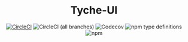 <h1 align="center">Tyche-UI</h1>

<div align="center">

[![CircleCI](https://circleci.com/gh/buyou0821/tyche-ui.svg?style=svg)](https://circleci.com/gh/buyou0821/tyche-ui)
![CircleCI (all branches)](https://img.shields.io/circleci/project/github/buyou0821/tyche-ui.svg?style=flat-square)
![Codecov](https://img.shields.io/codecov/c/github/buyou0821/tyche-ui.svg?style=flat-square)
![npm type definitions](https://img.shields.io/npm/types/tyche-ui.svg?style=flat-square)
![npm](https://img.shields.io/npm/v/tyche-ui.svg?style=flat-square)
